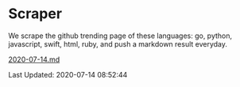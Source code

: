 # Scraper

We scrape the github trending page of these languages: go, python, javascript, swift, html, ruby, and push a markdown result everyday.

[2020-07-14.md](https://github.com/henson/Scraper/blob/master/2020-07-14.md)

Last Updated: 2020-07-14 08:52:44